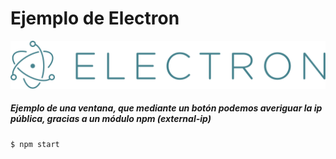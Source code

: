 # Ejemplo de Electron
![](img/electronlogo.svg)
##### Ejemplo de una ventana, que mediante un botón podemos averiguar la ip pública, gracias a un módulo npm (external-ip)

```
$ npm start
```
